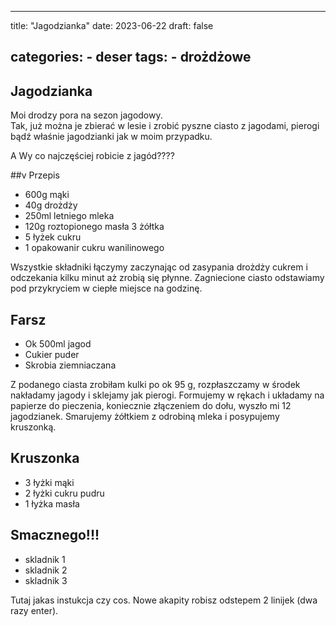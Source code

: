 

---
title: "Jagodzianka"
date: 2023-06-22
draft: false

categories:
    - deser
tags:
    - drożdżowe
---

## Jagodzianka


Moi drodzy pora na sezon jagodowy.  
Tak, już można je zbierać w lesie i zrobić pyszne ciasto
z jagodami, pierogi bądź właśnie jagodzianki jak w moim przypadku.

A Wy co najczęściej robicie z jagód????


##v Przepis


* 600g mąki
* 40g drożdży
* 250ml letniego mleka
* 120g roztopionego masła 3 żółtka
* 5 łyżek cukru
* 1 opakowanir cukru wanilinowego

Wszystkie składniki łączymy zaczynając od zasypania drożdży cukrem i odczekania kilku minut aż zrobią się płynne.
Zagniecione ciasto odstawiamy pod przykryciem w ciepłe miejsce na godzinę.


## Farsz


* Ok 500ml jagod
* Cukier puder
* Skrobia ziemniaczana

Z podanego ciasta zrobiłam kulki po ok 95 g, 
rozpłaszczamy w środek nakładamy jagody i sklejamy jak pierogi. Formujemy w rękach i układamy na papierze do pieczenia, 
koniecznie złączeniem do dołu,
wyszło mi 12 jagodzianek.
Smarujemy żółtkiem z odrobiną mleka i posypujemy kruszonką.


## Kruszonka


* 3 łyżki mąki
* 2 łyżki cukru pudru
* 1 łyżka masła


## Smacznego!!!
* skladnik 1
* skladnik 2
* skladnik 3

Tutaj jakas instukcja czy cos. Nowe akapity robisz odstepem 2 linijek (dwa razy enter).
